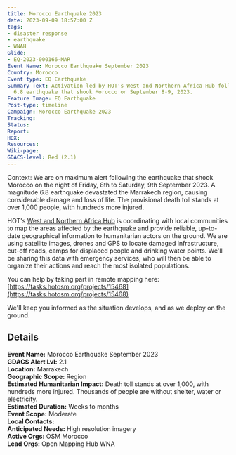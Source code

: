```yaml
---
title: Morocco Earthquake 2023
date: 2023-09-09 18:57:00 Z
tags:
- disaster response
- earthquake
- WNAH
Glide:
- EQ-2023-000166-MAR
Event Name: Morocco Earthquake September 2023
Country: Morocco
Event type: EQ Earthquake
Summary Text: Activation led by HOT's West and Northern Africa Hub following the magnitude
  6.8 earthquake that shook Morocco on September 8-9, 2023.
Feature Image: EQ Earthquake
Post-type: timeline
Campaign: Morocco Earthquake 2023
Tracking: 
Status: 
Report: 
HDX: 
Resources: 
Wiki-page: 
GDACS-level: Red (2.1)
---
```


Context: We are on maximum alert following the earthquake that shook Morocco on the night of Friday, 8th to Saturday, 9th September 2023. A magnitude 6.8 earthquake devastated the Marrakech region, causing considerable damage and loss of life. The provisional death toll stands at over 1,000 people, with hundreds more injured. 

HOT's [West and Northern Africa Hub](https://www.hotosm.org/hubs/open-mapping-hub-west-and-northern-africa) is coordinating with local communities to map the areas affected by the earthquake and provide reliable, up-to-date geographical information to humanitarian actors on the ground. We are using satellite images, drones and GPS to locate damaged infrastructure, cut-off roads, camps for displaced people and drinking water points. We'll be sharing this data with emergency services, who will then be able to organize their actions and reach the most isolated populations.

You can help by taking part in remote mapping here: [https://tasks.hotosm.org/projects/15468](https://tasks.hotosm.org/projects/15468)

We'll keep you informed as the situation develops, and as we deploy on the ground.

<h2>Details</h2>

<strong>Event Name:</strong> Morocco Earthquake September 2023<br>
<strong>GDACS Alert Lvl:</strong> 2.1<br>
<strong>Location:</strong> Marrakech<br>
<strong>Geographic Scope:</strong> Region<br>
<strong>Estimated Humanitarian Impact:</strong> Death toll stands at over 1,000, with hundreds more injured. Thousands of people are without shelter, water or electricity.
<br>
<strong>Estimated Duration:</strong> Weeks to months<br>
<strong>Event Scope:</strong> Moderate<br>
<strong>Local Contacts:</strong> <br>
<strong>Anticipated Needs:</strong> High resolution imagery
<br>
<strong>Active Orgs:</strong> OSM Morocco<br>
<strong>Lead Orgs:</strong> Open Mapping Hub WNA